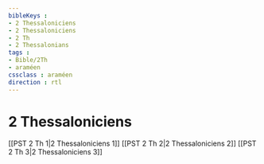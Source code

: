 ```yaml
---
bibleKeys : 
- 2 Thessaloniciens
- 2 Thessaloniciens
- 2 Th
- 2 Thessalonians
tags : 
- Bible/2Th
- araméen
cssclass : araméen
direction : rtl
---
```


# 2 Thessaloniciens

[[PST 2 Th 1|2 Thessaloniciens 1]]
[[PST 2 Th 2|2 Thessaloniciens 2]]
[[PST 2 Th 3|2 Thessaloniciens 3]]
